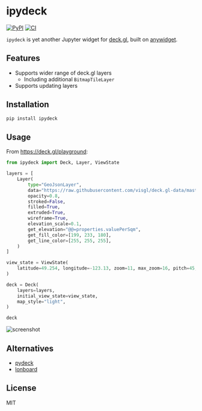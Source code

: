 # ipydeck

[![PyPI](https://img.shields.io/pypi/v/ipydeck.svg)](https://pypi.org/project/ipydeck/)
[![CI](https://github.com/ozekik/ipydeck/actions/workflows/ci.yml/badge.svg)](https://github.com/ozekik/ipydeck/actions/workflows/ci.yml)

`ipydeck` is yet another Jupyter widget for [deck.gl](https://deck.gl/), built on [anywidget](https://github.com/manzt/anywidget/).

## Features

- Supports wider range of deck.gl layers
    - Including additional `BitmapTileLayer`
- Supports updating layers

## Installation

```sh
pip install ipydeck
```

## Usage

From <https://deck.gl/playground>:

```py
from ipydeck import Deck, Layer, ViewState

layers = [
    Layer(
        type="GeoJsonLayer",
        data="https://raw.githubusercontent.com/visgl/deck.gl-data/master/examples/geojson/vancouver-blocks.json",
        opacity=0.8,
        stroked=False,
        filled=True,
        extruded=True,
        wireframe=True,
        elevation_scale=0.1,
        get_elevation="@@=properties.valuePerSqm",
        get_fill_color=[199, 233, 180],
        get_line_color=[255, 255, 255],
    )
]

view_state = ViewState(
    latitude=49.254, longitude=-123.13, zoom=11, max_zoom=16, pitch=45, bearing=0
)

deck = Deck(
    layers=layers,
    initial_view_state=view_state,
    map_style="light",
)

deck
``````

![screenshot](https://raw.githubusercontent.com/ozekik/ipydeck/master/assets/screenshot.png)

## Alternatives

- [pydeck](https://deckgl.readthedocs.io/)
- [lonboard](https://github.com/developmentseed/lonboard/)

## License

MIT
